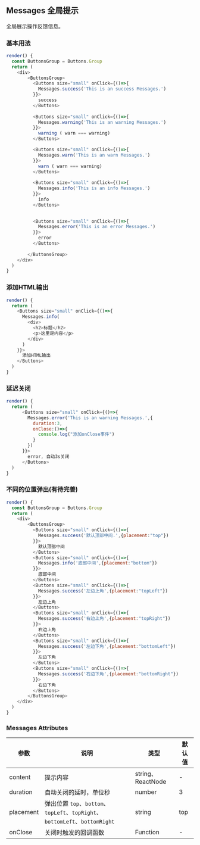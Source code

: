 ## Messages 全局提示

全局展示操作反馈信息。

### 基本用法

<!--DemoStart--> 
```js
render() {
  const ButtonsGroup = Buttons.Group
  return (
    <div>
        <ButtonsGroup>
          <Buttons size="small" onClick={()=>{
            Messages.success('This is an success Messages.')
          }}>
            success
          </Buttons>  
          
          <Buttons size="small" onClick={()=>{
            Messages.warning('This is an warning Messages.')
          }}>
            warning ( warn === warning)
          </Buttons>  

          <Buttons size="small" onClick={()=>{
            Messages.warn('This is an warn Messages.')
          }}>
            warn ( warn === warning)
          </Buttons>  
          
          <Buttons size="small" onClick={()=>{
            Messages.info('This is an info Messages.')
          }}>
            info
          </Buttons>  

          
          <Buttons size="small" onClick={()=>{
            Messages.error('This is an error Messages.')
          }}>
            error
          </Buttons>  
          
        </ButtonsGroup>
    </div>
  )
}
```
<!--End-->


### 添加HTML输出

<!--DemoStart--> 
```js
render() {
  return (
    <Buttons size="small" onClick={()=>{
      Messages.info(
        <div>
          <h2>标题</h2>
          <p>这里是内容</p>
        </div>
      )
    }}>
      添加HTML输出 
    </Buttons> 
  )
}
```
<!--End-->

### 延迟关闭

<!--DemoStart--> 
```js
render() {
  return (
      <Buttons size="small" onClick={()=>{
        Messages.error('This is an warning Messages.',{
          duration:3,
          onClose:()=>{
            console.log("添加onClose事件")
          }
        })
      }}>
        error, 自动3s关闭
      </Buttons>
  )
}
```
<!--End-->

### 不同的位置弹出(有待完善)

<!--DemoStart--> 
```js
render() {
  const ButtonsGroup = Buttons.Group
  return (
    <div>
        <ButtonsGroup>
          <Buttons size="small" onClick={()=>{
            Messages.success('默认顶部中间.',{placement:"top"})
          }}>
            默认顶部中间
          </Buttons>
          <Buttons size="small" onClick={()=>{
            Messages.info('底部中间',{placement:"bottom"})
          }}>
            底部中间
          </Buttons>
          <Buttons size="small" onClick={()=>{
            Messages.success('左边上角',{placement:"topLeft"})
          }}>
            左边上角
          </Buttons>
          <Buttons size="small" onClick={()=>{
            Messages.success('右边上角',{placement:"topRight"})
          }}>
            右边上角
          </Buttons>
          <Buttons size="small" onClick={()=>{
            Messages.success('左边下角',{placement:"bottomLeft"})
          }}>
            左边下角
          </Buttons>
          <Buttons size="small" onClick={()=>{
            Messages.success('右边下角',{placement:"bottomRight"})
          }}>
            右边下角
          </Buttons>
        </ButtonsGroup>
    </div>
  )
}
```
<!--End-->

### Messages Attributes

| 参数 | 说明 | 类型 | 默认值 |
|--------- |-------- |--------- |-------- |
| content | 提示内容 | string、ReactNode | - |
| duration | 自动关闭的延时，单位秒 | number | 3 |
| placement | 弹出位置 `top`、`bottom`、`topLeft`、`topRight`、`bottomLeft`、`bottomRight` | string | top |
| onClose | 关闭时触发的回调函数 | Function | - |